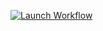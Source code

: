[![Launch Workflow](https://img.shields.io/badge/run-yadage_workflow-7a438c.svg)](https://recast-control.cern.ch/sandbox?toplevel=from-github%2Fatlasexamples%2Fpileupfull&workflow=workflow.yml)
